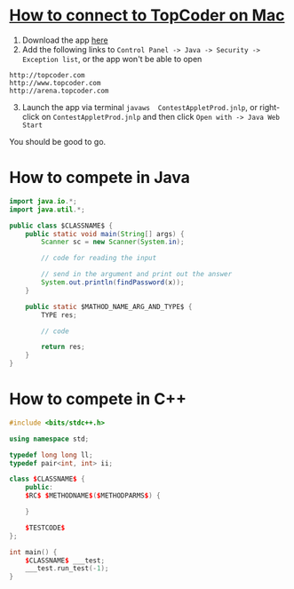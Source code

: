 # [How to connect to TopCoder on Mac](https://www.topcoder.com/tc?module=Static&d1=help&d2=getStarted)

1. Download the app [here](http://www.topcoder.com/contest/arena/ContestAppletProd.jnlp)
2. Add the following links to `Control Panel -> Java -> Security -> Exception list`, or the app won't be able to open
```
http://topcoder.com
http://www.topcoder.com
http://arena.topcoder.com
```
3. Launch the app via terminal `javaws  ContestAppletProd.jnlp`, or right-click on `ContestAppletProd.jnlp` and then click `Open with -> Java Web Start`


You should be good to go.

# How to compete in Java

```java
import java.io.*;
import java.util.*;

public class $CLASSNAME$ {
	public static void main(String[] args) {
		Scanner sc = new Scanner(System.in);

		// code for reading the input

        // send in the argument and print out the answer
		System.out.println(findPassword(x));
	}

	public static $MATHOD_NAME_ARG_AND_TYPE$ {
		TYPE res;

        // code

		return res;
	}
}

```

# How to compete in C++

```c++
#include <bits/stdc++.h>

using namespace std;

typedef long long ll;
typedef pair<int, int> ii;

class $CLASSNAME$ {
    public:
    $RC$ $METHODNAME$($METHODPARMS$) {

    }

    $TESTCODE$
};

int main() {
    $CLASSNAME$ ___test;
    ___test.run_test(-1);
}
```
